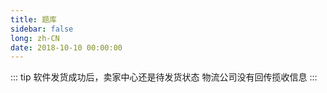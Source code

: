 ```yaml
---
title: 题库
sidebar: false
long: zh-CN
date: 2018-10-10 00:00:00
---
```

::: tip 软件发货成功后，卖家中心还是待发货状态
物流公司没有回传揽收信息
:::